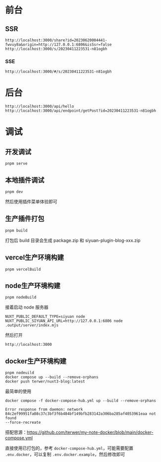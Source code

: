 # 前台

## SSR

```
http://localhost:3000/share?id=20230620004441-fwvuy8a&origin=http://127.0.0.1:6806&isSsr=false
http://localhost:3000/s/20230411223531-n81ogbh
```

### SSE


```
http://localhost:3000/#/s/20230411223531-n81ogbh
```

# 后台

```
http://localhost:3000/api/hello
http://localhost:3000/api/endpoint/getPost?id=20230411223531-n81ogbh
```

# 调试

## 开发调试

```
pnpm serve
```

## 本地插件调试

```
pnpm dev
```

然后使用插件菜单体验即可

## 生产插件打包

```
pnpm build
```

打包后 build 目录会生成 package.zip 和 siyuan-plugin-blog-xxx.zip

## vercel生产环境构建

```
pnpm vercelBuild
```

## node生产环境构建

```
pnpm nodeBuild
```

接着启动 node 服务器

```
NUXT_PUBLIC_DEFAULT_TYPE=siyuan node NUXT_PUBLIC_SIYUAN_API_URL=http://127.0.0.1:6806 node .output/server/index.mjs
```

然后打开

```
http://localhost:3000
```

## docker生产环境构建

```
pnpm nodeuild
docker compose up --build --remove-orphans
docker push terwer/nuxt3-blog:latest
```
最简单的使用

```
docker compose -f docker-compose-hub.yml up --build --remove-orphans
```

```
Error response from daemon: network 84c2ef99951fa08c37c3bf3f6b484bf149bfb283142a306ba285af4053961eaa not found 
--force-recreate
```

搭配思源：https://github.com/terwer/my-note-docker/blob/main/docker-compose.yml

直接使用已打包的，参考 `docker-compose-hub.yml`，可能需要配置 `.env.docker`，可以复制 `.env.docker.example`，然后修改即可

